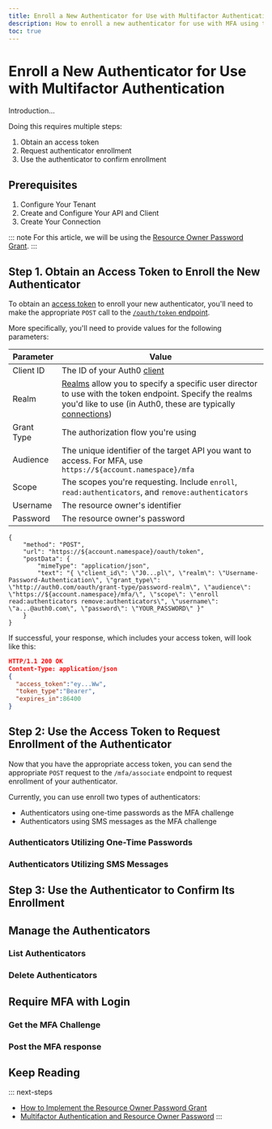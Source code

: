 ```yaml
---
title: Enroll a New Authenticator for Use with Multifactor Authentication
description: How to enroll a new authenticator for use with MFA using the new MFA API endpoints
toc: true
---
```

# Enroll a New Authenticator for Use with Multifactor Authentication

Introduction...

Doing this requires multiple steps:

1. Obtain an access token
2. Request authenticator enrollment
3. Use the authenticator to confirm enrollment

## Prerequisites

1. Configure Your Tenant
1. Create and Configure Your API and Client
1. Create Your Connection

::: note
For this article, we will be using the [Resource Owner Password Grant](/api-auth/tutorials/password-grant).
:::

## Step 1. Obtain an Access Token to Enroll the New Authenticator

To obtain an [access token](/tokens/access-token) to enroll your new authenticator, you'll need to make the appropriate `POST` call to the [`/oauth/token` endpoint](/api/authentication#resource-owner-password). 

More specifically, you'll need to provide values for the following parameters:

| Parameter | Value |
| - | - |
| Client ID | The ID of your Auth0 [client](/clients) |
| Realm | [Realms](/api-auth/grant/password#realm-support) allow you to specify a specific user director to use with the token endpoint. Specify the realms you'd like to use (in Auth0, these are typically [connections](/identityproviders)) |
| Grant Type | The authorization flow you're using |
| Audience | The unique identifier of the target API you want to access. For MFA, use `https://${account.namespace}/mfa` |
| Scope | The scopes you're requesting. Include `enroll`, `read:authenticators`, and `remove:authenticators` |
| Username | The resource owner's identifier |
| Password | The resource owner's password |

```har
{
	"method": "POST",
	"url": "https://${account.namespace}/oauth/token",
	"postData": {
		"mimeType": "application/json",
		"text": "{ \"client_id\": \"J0...pl\", \"realm\": \"Username-Password-Authentication\", \"grant_type\": \"http://auth0.com/oauth/grant-type/password-realm\", \"audience\": \"https://${account.namespace}/mfa/\", \"scope\": \"enroll read:authenticators remove:authenticators\", \"username\": \"a...@auth0.com\", \"password\": \"YOUR_PASSWORD\" }"
	}
}
```

If successful, your response, which includes your access token, will look like this:

```json
HTTP/1.1 200 OK
Content-Type: application/json
{
  "access_token":"ey...Ww",
  "token_type":"Bearer",
  "expires_in":86400
}
```

## Step 2: Use the Access Token to Request Enrollment of the Authenticator

Now that you have the appropriate access token, you can send the appropriate `POST` request to the `/mfa/associate` endpoint to request enrollment of your authenticator.

Currently, you can use enroll two types of authenticators:

* Authenticators using one-time passwords as the MFA challenge
* Authenticators using SMS messages as the MFA challenge

### Authenticators Utilizing One-Time Passwords

### Authenticators Utilizing SMS Messages

## Step 3: Use the Authenticator to Confirm Its Enrollment

## Manage the Authenticators

### List Authenticators

### Delete Authenticators

## Require MFA with Login

### Get the MFA Challenge

### Post the MFA response

## Keep Reading

::: next-steps
* [How to Implement the Resource Owner Password Grant](/api-auth/tutorials/password-grant)
* [Multifactor Authentication and Resource Owner Password](/api-auth/tutorials/multifactor-resource-owner-password)
:::